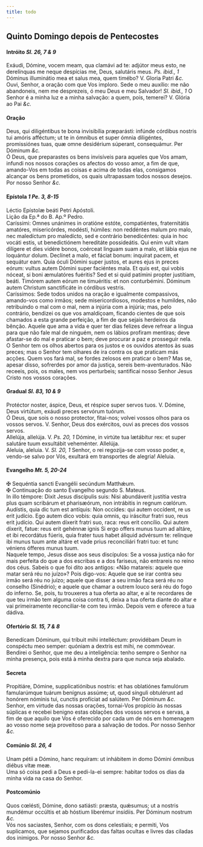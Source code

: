 ```yaml
---
title: todo
---
```

<h2 class="text-center">Quinto Domingo depois de Pentecostes</h2>

<h4 class="text-center">Intróito <em>Sl. 26, 7 & 9</em></h4>
<div class="container-fluid">
<div class="row">
<div class="dropcap text-justify">
Exáudi, Dómine, vocem meam, qua clamávi ad te: adjútor meus esto, ne derelínquas me neque despícias me, Deus, salutáris meus. <em>Ps. ibid., 1</em> Dóminus illuminátio mea et salus mea, quem timébo?
V. Gloria Patri <em>&c.</em>
</div>
<div class="dropcap text-justify">
Ouvi, Senhor, a oração com que Vos imploro. Sede o meu auxílio: me não abandoneis, nem me desprezeis, ó meu Deus e meu Salvador! <em>Sl. ibid., 1</em> O Senhor é a minha luz e a minha salvação: a quem, pois, temerei?
V. Glória ao Pai <em>&c.</em>
</div>
</div>
</div>

<h4 class="text-center">Oração</h4>
<div class="container-fluid">
<div class="row">
<div class="dropcap text-justify">
Deus, qui diligéntibus te bona invisibília præparásti: infúnde córdibus nostris tui amóris afféctum; ut te in ómnibus et super ómnia diligéntes, promissiónes tuas, quæ omne desidérium súperant, consequámur. Per Dóminum <em>&c.</em>
</div>
<div class="dropcap text-justify">
Ó Deus, que preparastes os bens invisíveis para aqueles que Vos amam, infundi nos nossos corações os afectos do vosso amor, a fim de que, amando-Vos em todas as coisas e acima de todas elas, consigamos alcançar os bens prometidos, os quais ultrapassam todos nossos desejos. Por nosso Senhor <em>&c.</em>
</div>
</div>
</div>

<h4 class="text-center">Epístola <em>1 Pe. 3, 8-15</em></h4>
<div class="container-fluid">
<div class="row">
<div class="text-justify">
Léctio Epístolæ beáti Petri Apóstoli.
</div>
<div class="text-justify">
Lição da Ep.ª do B. Ap.º Pedro.
</div>
<div class="dropcap text-justify">
Caríssimi: Omnes unánimes in oratióne estóte, compatiéntes, fraternitátis amatóres, misericórdes, modésti, húmiles: non reddéntes malum pro malo, nec maledíctum pro maledícto, sed e contrário benedicéntes: quia in hoc vocáti estis, ut benedictiónem hereditáte possideátis. Qui enim vult vitam dilígere et dies vidére bonos, coérceat linguam suam a malo, et lábia ejus ne loquántur dolum. Declínet a malo, et fáciat bonum: inquírat pacem, et sequátur eam. Quia óculi Dómini super justos, et aures ejus in preces eórum: vultus autem Dómini super faciéntes mala. Et quis est, qui vobis nóceat, si boni æmulatóres fuéritis? Sed et si quid patímini propter justítiam, beáti. Timórem autem eórum ne timuéritis: et non conturbémini. Dóminum autem Christum sanctificáte in córdibus vestris.
</div>
<div class="dropcap text-justify">
Caríssimos: Sede todos unidos na oração e igualmente compassivos, amando-vos como irmãos; sede misericordiosos, modestos e humildes, não retribuindo o mal com o mal, nem a injúria com a injúria; mas, pelo contrário, bendizei os que vos amaldiçoam, ficando cientes de que sois chamados a esta grande perfeição, a fim de que sejais herdeiros da bênção. Aquele que ama a vida e quer ter dias felizes deve refrear a língua para que não fale mal de ninguém, nem os lábios profiram mentiras; deve afastar-se do mal e praticar o bem; deve procurar a paz e prosseguir nela. O Senhor tem os olhos abertos para os justos e os ouvidos atentos às suas preces; mas o Senhor tem olhares de ira contra os que praticam más acções. Quem vos fará mal, se fordes zelosos em praticar o bem? Mas se, apesar disso, sofrerdes por amor da justiça, sereis bem-aventurados. Não receeis, pois, os males, nem vos perturbeis; santificai nosso Senhor Jesus Cristo nos vossos corações.
</div>
</div>
</div>

<h4 class="text-center">Gradual <em>Sl. 83, 10 & 9</em></h4>
<div class="container-fluid">
<div class="row">
<div class="dropcap text-justify">
Protéctor noster, áspice, Deus, et réspice super servos tuos. V. Dómine, Deus virtútum, exáudi preces servórum tuórum.
</div>
<div class="dropcap text-justify">
Ó Deus, que sois o nosso protector, fitai-nos; volvei vossos olhos para os vossos servos. V. Senhor, Deus dos exércitos, ouvi as preces dos vossos servos.
</div>
<div class="text-justify">
Allelúja, allelúja. V. <em>Ps. 20, 1</em> Dómine, in virtúte tua lætábitur rex: et super salutáre tuum exsultábit veheménter. Allelúja.
</div>
<div class="text-justify">
Aleluia, aleluia. V. <em>Sl. 20, 1</em> Senhor, o rei regozija-se com vosso poder, e, vendo-se salvo por Vós, exultará em transportes de alegria! Aleluia.
</div>
</div>
</div>

<h4 class="text-center">Evangelho <em>Mt. 5, 20-24</em></h4>
<div class="container-fluid">
<div class="row">
<div class="text-justify">
<span class="text-danger">&#10016;</span> Sequéntia sancti Evangélii secúndum Matthǽum.
</div>
<div class="text-justify">
<span class="text-danger">&#10016;</span> Continuação do santo Evangelho segundo S. Mateus.
</div>
<div class="dropcap text-justify">
In illo témpore: Dixit Jesus discípulis suis: Nisi abundáverit justítia vestra plus quam scribárum et pharisæórum, non intrábitis in regnum cœlórum. Audístis, quia dic tum est antíquis: Non occídes: qui autem occídent, re us erit judício. Ego autem dico vobis: quia omnis, qu iráscitur fratri suo, reus erit judício. Qui autem díxerit fratri suo, raca: reus erit concílio. Qui autem díxerit, fatue: reus erit gehénnæ ignis Si ergo offers munus tuum ad altáre, et ibi recordátus fúeris, quia frater tuus habet áliquid advérsum te: relínque ibi munus tuum ante altáre et vade prius reconciliári fratri tuo: et tunc véniens ófferes munus tuum.
</div>
<div class="dropcap text-justify">
Naquele tempo, Jesus disse aos seus discípulos: Se a vossa justiça não for mais perfeita do que a dos escribas e a dos fariseus, não entrareis no reino dos céus. Sabeis o que foi dito aos antigos: «Não matareis: aquele que matar será réu no juízo»? Pois digo-vos: Aquele que se irar contra seu irmão será réu no juízo; aquele que disser a seu irmão faca será réu no conselho (Sinédrio); e aquele que chamar a outrem louco será réu do fogo do inferno. Se, pois, tu trouxeres a tua oferta ao altar, e aí te recordares de que teu irmão tem alguma coisa contra ti, deixa a tua oferta diante do altar e vai primeiramente reconciliar-te com teu irmão. Depois vem e oferece a tua dádiva.
</div>
</div>
</div>

<h4 class="text-center">Ofertório <em>Sl. 15, 7 & 8</em></h4>
<div class="container-fluid">
<div class="row">
<div class="dropcap text-justify">
Benedícam Dóminum, qui tríbuit mihi intelléctum: providébam Deum in conspéctu meo semper: quóniam a dextris est mihi, ne commóvear.
</div>
<div class="dropcap text-justify">
Bendirei o Senhor, que me deu a inteligência: tenho sempre o Senhor na minha presença, pois está à minha dextra para que nunca seja abalado.
</div>
</div>
</div>

<h4 class="text-center">Secreta</h4>
<div class="container-fluid">
<div class="row">
<div class="dropcap text-justify">
Propitiáre, Dómine, supplicatiónibus nostris: et has oblatiónes famulórum famularúmque tuárum benígnus assúme; ut, quod sínguli obtulérunt ad honórem nóminis tui, cunctis profíciat ad salútem. Per Dóminum <em>&c.</em>
</div>
<div class="dropcap text-justify">
Senhor, em virtude das nossas orações, tornai-Vos propício às nossas súplicas e recebei benigno estas oblações dos vossos servos e servas, a fim de que aquilo que Vos é oferecido por cada um de nós em homenagem ao vosso nome seja proveitoso para a salvação de todos. Por nosso Senhor <em>&c.</em>
</div>
</div>
</div>

<h4 class="text-center">Comúnio <em>Sl. 26, 4</em></h4>
<div class="container-fluid">
<div class="row">
<div class="dropcap text-justify">
Unam pétii a Dómino, hanc requíram: ut inhábitem in domo Dómini ómnibus diébus vitæ meæ.
</div>
<div class="dropcap text-justify">
Uma só coisa pedi a Deus e pedi-la-ei sempre: habitar todos os dias da minha vida na casa do Senhor.
</div>
</div>
</div>

<h4 class="text-center">Postcomúnio</h4>
<div class="container-fluid">
<div class="row">
<div class="dropcap text-justify">
Quos cœlésti, Dómine, dono satiásti: præsta, quǽsumus; ut a nostris mundémur occúltis et ab hóstium liberémur insídiis. Per Dóminum nostrum <em>&c.</em>
</div>
<div class="dropcap text-justify">
Vós nos saciastes, Senhor, com os dons celestiais; e permiti, Vos suplicamos, que sejamos purificados das faltas ocultas e livres das ciladas dos inimigos. Por nosso Senhor <em>&c.</em>
</div>
</div>
</div>
